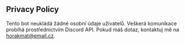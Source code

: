Privacy Policy
---------------
Tento bot neukládá žádné osobní údaje uživatelů. 
Veškerá komunikace probíhá prostřednictvím Discord API. 
Pokud máš dotaz, kontaktuj mě na horakmat@email.cz.
